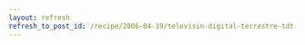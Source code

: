 ```yaml
---
layout: refresh
refresh_to_post_id: /recipe/2006-04-19/televisin-digital-terrestre-tdt-en-gnu-linux.html
---
```

